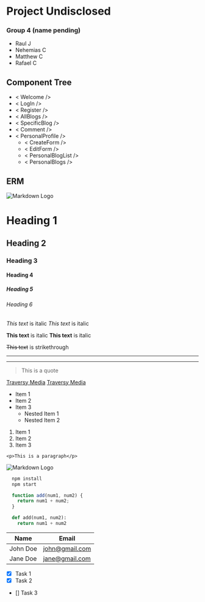 # Project Undisclosed

### Group 4 (name pending) 
* Raul J
* Nehemias C
* Matthew C
* Rafael C




## Component Tree
* < Welcome />
* < LogIn />
* < Register />
* < AllBlogs />
* < SpecificBlog />
* < Comment />
* < PersonalProfile />
  * < CreateForm />
  * < EditForm />
  * < PersonalBlogList />
  * < PersonalBlogs />


## ERM
![Markdown Logo](https://i.imgur.com/pcjJhgN.png)


















<!-- Headings -->
# Heading 1
## Heading 2
### Heading 3
#### Heading 4
##### Heading 5
###### Heading 6
<!-- Italics -->
*This text* is italic
_This text_ is italic
<!-- Strong -->
**This text** is italic
__This text__ is italic
<!-- Strikethrough -->
~~This text~~ is strikethrough
<!-- Horizontal Rule -->
---
___
<!-- Blockquote -->
> This is a quote
<!-- Links -->
[Traversy Media](http://www.traversymedia.com)
[Traversy Media](http://www.traversymedia.com "Traversy Media")
<!-- UL -->
* Item 1
* Item 2
* Item 3
  * Nested Item 1
  * Nested Item 2
<!-- OL -->
1. Item 1
1. Item 2
1. Item 3
<!-- Inline Code Block -->
`<p>This is a paragraph</p>`
<!-- Images -->
![Markdown Logo](https://markdown-here.com/img/icon256.png)
<!-- Github Markdown -->
<!-- Code Blocks -->
```bash
  npm install
  npm start
```
```javascript
  function add(num1, num2) {
    return num1 + num2;
  }
```
```python
  def add(num1, num2):
    return num1 + num2
```
<!-- Tables -->
| Name     | Email          |
| -------- | -------------- |
| John Doe | john@gmail.com |
| Jane Doe | jane@gmail.com |
<!-- Task List -->
* [x] Task 1
* [x] Task 2
* [] Task 3